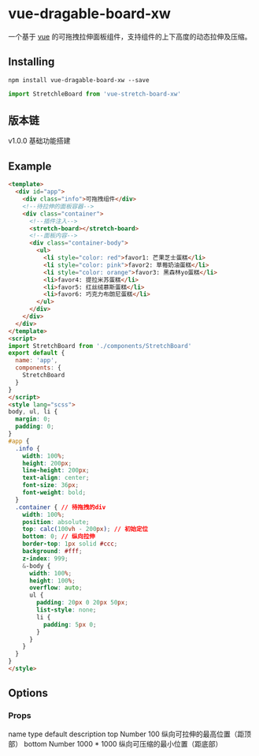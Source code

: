 # vue-dragable-board-xw

一个基于 [vue](https://www.npmjs.com/package/vue) 的可拖拽拉伸面板组件，支持组件的上下高度的动态拉伸及压缩。

## Installing

```shell
npm install vue-dragable-board-xw --save
```

```javascript
import StretchleBoard from 'vue-stretch-board-xw'
```
## 版本链
v1.0.0 基础功能搭建

## Example

```html
<template>
  <div id="app">
    <div class="info">可拖拽组件</div>
    <!--待拉伸的面板容器-->
    <div class="container">
      <!--插件注入-->
      <stretch-board></stretch-board>
      <!--面板内容-->
      <div class="container-body">
        <ul>
          <li style="color: red">favor1: 芒果芝士蛋糕</li>
          <li style="color: pink">favor2: 草莓奶油蛋糕</li>
          <li style="color: orange">favor3: 黑森林yo蛋糕</li>
          <li>favor4: 提拉米苏蛋糕</li>
          <li>favor5: 红丝绒慕斯蛋糕</li>
          <li>favor6: 巧克力布朗尼蛋糕</li>
        </ul>
      </div>
    </div>
  </div>
</template>
<script>
import StretchBoard from './components/StretchBoard'
export default {
  name: 'app',
  components: {
    StretchBoard
  }
}
</script>
<style lang="scss">
body, ul, li {
  margin: 0;
  padding: 0;
}
#app {
  .info {
    width: 100%;
    height: 200px;
    line-height: 200px;
    text-align: center;
    font-size: 36px;
    font-weight: bold;
  }
  .container { // 待拖拽的div
    width: 100%;
    position: absolute;
    top: calc(100vh - 200px); // 初始定位
    bottom: 0; // 纵向拉伸
    border-top: 1px solid #ccc;
    background: #fff;
    z-index: 999;
    &-body {
      width: 100%;
      height: 100%;
      overflow: auto;
      ul {
        padding: 20px 0 20px 50px;
        list-style: none;
        li {
          padding: 5px 0;
        }
      }
    }
  }
}
</style>
```
## Options

### Props

<thead>
    <tr>
      <th>name</th>
      <th>type</th>
      <th>default</th>
      <th>description</th>
    </tr>
  </thead>
  <tbody>
    <tr>
      <td>top</td>
      <td>Number</td>
      <td>100</td>
      <td>纵向可拉伸的最高位置（距顶部）</td>
    </tr>
    <tr>
      <td>bottom</td>
      <td>Number</td>
      <td>1000 * 1000</td>
      <td>纵向可压缩的最小位置（距底部）</td>
    </tr>
  </tbody>
</table>
